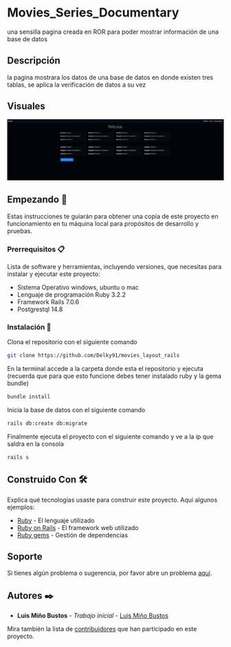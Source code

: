 # Movies_Series_Documentary

una sensilla pagina creada en ROR para poder mostrar información de una base de datos

## Descripción

la pagina mostrara los datos de una base de datos en donde existen tres tablas, se aplica la verificación de datos a su vez

## Visuales

![vista del sitio en donde se ve el funcionamiento, mostrando datos de una base de datos](public/movies.png)

## Empezando 🚀

Estas instrucciones te guiarán para obtener una copia de este proyecto en funcionamiento en tu máquina local para propósitos de desarrollo y pruebas.

### Prerrequisitos 📋

Lista de software y herramientas, incluyendo versiones, que necesitas para instalar y ejecutar este proyecto:

- Sistema Operativo windows, ubuntu o mac
- Lenguaje de programación Ruby 3.2.2
- Framework Rails 7.0.6
- Postgrestql 14.8

### Instalación 🔧

Clona el repositorio con el siguiente comando

```bash
git clone https://github.com/Delky91/movies_layout_rails
```

En la terminal accede a la carpeta donde esta el repositorio y ejecuta
(recuerda que para que esto funcione debes tener instalado ruby y la gema bundle)

```bash
bundle install
```

Inicia la base de datos con el siguiente comando

```bash
rails db:create db:migrate
```

Finalmente ejecuta el proyecto con el siguiente comando y ve a la ip que saldra en la consola

```bash
rails s
```

## Construido Con 🛠️

Explica qué tecnologías usaste para construir este proyecto. Aquí algunos ejemplos:

- [Ruby](https://www.ruby-lang.org/es/) - El lenguaje utilizado
- [Ruby on Rails](https://rubyonrails.org) - El framework web utilizado
- [Ruby gems](https://rubygems.org) - Gestión de dependencias

## Soporte

Si tienes algún problema o sugerencia, por favor abre un problema [aquí](https://github.com/Delky91/movies_layout_rails/issues).

## Autores ✒️

- **Luis Miño Bustos** - _Trabajo inicial_ - [Luis Miño Bustos](https://github.com/Delky91)

Mira también la lista de [contribuidores](https://github.com/Delky91/movies_layout_rails/contributors) que han participado en este proyecto.
